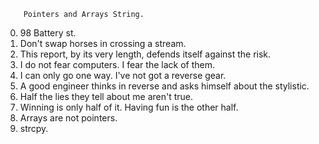 		Pointers and Arrays String.

0)	98 Battery st.
1)	Don't swap horses in crossing a stream.
2)	This report, by its very length, defends itself against the risk.
3)	I do not fear computers. I fear the lack of them.
4)	I can only go one way. I've not got a reverse gear.
5)	A good engineer thinks in reverse and asks himself about the stylistic.
6)	Half the lies they tell about me aren't true.
7)	Winning is only half of it. Having fun is the other half.
8)	Arrays are not pointers.
9)	strcpy.
